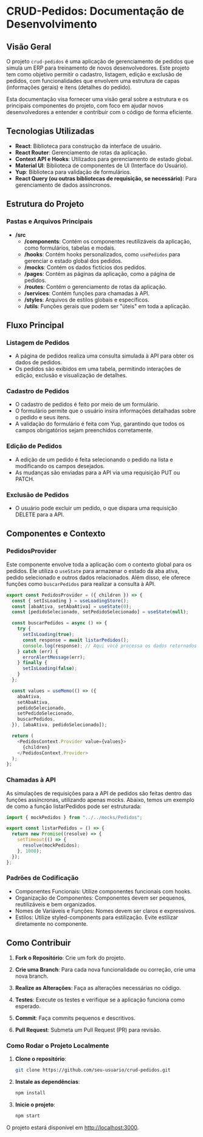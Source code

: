# CRUD-Pedidos: Documentação de Desenvolvimento

## Visão Geral

O projeto `crud-pedidos` é uma aplicação de gerenciamento de pedidos que simula um ERP para treinamento de novos desenvolvedores. Este projeto tem como objetivo permitir o cadastro, listagem, edição e exclusão de pedidos, com funcionalidades que envolvem uma estrutura de capas (informações gerais) e itens (detalhes do pedido).

Esta documentação visa fornecer uma visão geral sobre a estrutura e os principais componentes do projeto, com foco em ajudar novos desenvolvedores a entender e contribuir com o código de forma eficiente.

## Tecnologias Utilizadas

- **React**: Biblioteca para construção da interface de usuário.
- **React Router**: Gerenciamento de rotas da aplicação.
- **Context API e Hooks**: Utilizados para gerenciamento de estado global.
- **Material UI**: Biblioteca de componentes de UI (Interface do Usuário).
- **Yup**: Biblioteca para validação de formulários.
- **React Query (ou outras bibliotecas de requisição, se necessário)**: Para gerenciamento de dados assíncronos.

## Estrutura do Projeto

### Pastas e Arquivos Principais

- **/src**
  - **/components**: Contém os componentes reutilizáveis da aplicação, como formulários, tabelas e modais.
  - **/hooks**: Contém hooks personalizados, como `usePedidos` para gerenciar o estado global dos pedidos.
  - **/mocks**: Contém os dados fictícios dos pedidos.
  - **/pages**: Contém as páginas da aplicação, como a página de pedidos.
  - **/routes**: Contém o gerenciamento de rotas da aplicação.
  - **/services**: Contém funções para chamadas à API.
  - **/styles**: Arquivos de estilos globais e específicos.
  - **/utils**: Funções gerais que podem ser "úteis" em toda a aplicação.

## Fluxo Principal

### Listagem de Pedidos
- A página de pedidos realiza uma consulta simulada à API para obter os dados de pedidos.
- Os pedidos são exibidos em uma tabela, permitindo interações de edição, exclusão e visualização de detalhes.

### Cadastro de Pedidos
- O cadastro de pedidos é feito por meio de um formulário.
- O formulário permite que o usuário insira informações detalhadas sobre o pedido e seus itens.
- A validação do formulário é feita com Yup, garantindo que todos os campos obrigatórios sejam preenchidos corretamente.

### Edição de Pedidos
- A edição de um pedido é feita selecionando o pedido na lista e modificando os campos desejados.
- As mudanças são enviadas para a API via uma requisição PUT ou PATCH.

### Exclusão de Pedidos
- O usuário pode excluir um pedido, o que dispara uma requisição DELETE para a API.

## Componentes e Contexto

### PedidosProvider

Este componente envolve toda a aplicação com o contexto global para os pedidos. Ele utiliza o `useState` para armazenar o estado da aba ativa, pedido selecionado e outros dados relacionados. Além disso, ele oferece funções como `buscarPedidos` para realizar a consulta à API.

```javascript
export const PedidosProvider = ({ children }) => {
  const { setIsLoading } = useLoadingStore();
  const [abaAtiva, setAbaAtiva] = useState(0);
  const [pedidoSelecionado, setPedidoSelecionado] = useState(null);

  const buscarPedidos = async () => {
    try {
      setIsLoading(true);
      const response = await listarPedidos();
      console.log(response); // Aqui você processa os dados retornados pela API
    } catch (err) {
      errorAlertMessage(err);
    } finally {
      setIsLoading(false);
    }
  };

  const values = useMemo(() => ({
    abaAtiva,
    setAbaAtiva,
    pedidoSelecionado,
    setPedidoSelecionado,
    buscarPedidos,
  }), [abaAtiva, pedidoSelecionado]);

  return (
    <PedidosContext.Provider value={values}>
      {children}
    </PedidosContext.Provider>
  );
};
```

### Chamadas à API

As simulações de requisições para a API de pedidos são feitas dentro das funções assíncronas, utilizando apenas mocks. Abaixo, temos um exemplo de como a função listarPedidos pode ser estruturada:
```javascript
import { mockPedidos } from "../../mocks/Pedidos";

export const listarPedidos = () => {
  return new Promise((resolve) => {
    setTimeout(() => {
      resolve(mockPedidos);
    }, 1000);
  });
};
```

### Padrões de Codificação
- Componentes Funcionais: Utilize componentes funcionais com hooks.
- Organização de Componentes: Componentes devem ser pequenos, reutilizáveis e bem organizados.
- Nomes de Variáveis e Funções: Nomes devem ser claros e expressivos.
- Estilos: Utilize styled-components para estilização. Evite estilizar diretamente no componente.

## Como Contribuir

1. **Fork o Repositório**: Crie um fork do projeto.

2. **Crie uma Branch**: Para cada nova funcionalidade ou correção, crie uma nova branch.

3. **Realize as Alterações**: Faça as alterações necessárias no código.

4. **Testes**: Execute os testes e verifique se a aplicação funciona como esperado.

5. **Commit**: Faça commits pequenos e descritivos.

6. **Pull Request**: Submeta um Pull Request (PR) para revisão.


### Como Rodar o Projeto Localmente

1. **Clone o repositório**:

    ```bash
    git clone https://github.com/seu-usuario/crud-pedidos.git
    ```

2. **Instale as dependências**:

    ```bash
    npm install
    ```

3. **Inicie o projeto**:

    ```bash
    npm start
    ```

O projeto estará disponível em [http://localhost:3000](http://localhost:3000).
